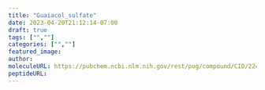 ```yaml
---
title: "Guaiacol_sulfate"
date: 2023-04-20T21:12:14-07:00
draft: true
tags: ["",""]
categories: ["",""]
featured_image: 
author: 
moleculeURL: https://pubchem.ncbi.nlm.nih.gov/rest/pug/compound/CID/22473/record/SDF/?record_type=3d&response_type=display
peptideURL:
---
```

